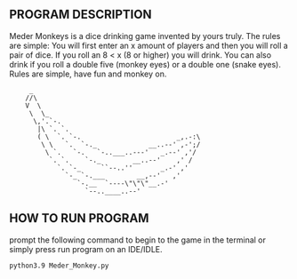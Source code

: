 PROGRAM DESCRIPTION
-------------------
Meder Monkeys is a dice drinking game invented by yours truly. The rules are simple:
You will first enter an x amount of players and then you will roll a pair of dice.
If you roll an 8 < x (8 or higher) you will drink. You can also drink if you roll a
double five (monkey eyes) or a double one (snake eyes). Rules are simple, have fun 
and monkey on.

```
     _                                       
    //\                                          
    V  \                                         
     \  \_                                       
      \,'.`-.                                    
       |\ `. `.                                  
       ( \  `. `-.                        _,.-:\ 
        \ \   `.  `-._             __..--' ,-';/ 
         \ `.   `-.   `-..___..---'   _.--' ,'/  
          `. `.    `-._        __..--'    ,' /    
            `. `-_     ``--..''       _.-' ,'    
              `-_ `-.___        __,--'   ,'      
                 `-.__  `----\"\"\"__.-'       
                   `--..____..--'                
```


HOW TO RUN PROGRAM
------------------
prompt the following command to begin to the game in the terminal or simply press
run program on an IDE/IDLE.

```
python3.9 Meder_Monkey.py
```
